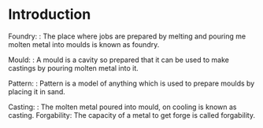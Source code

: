 # Introduction

Foundry: 
:  The place where jobs are prepared by melting and pouring me molten metal into moulds is known as foundry. 

Mould: 
:  A mould is a cavity so prepared that it can be used to make castings by pouring molten metal into it. 

Pattern: 
:  Pattern is a model of anything which is used to prepare moulds by placing it in sand. 

Casting: 
:  The molten metal poured into mould, on cooling is known as casting. 
Forgability: The capacity of a metal to get forge is called forgability.
